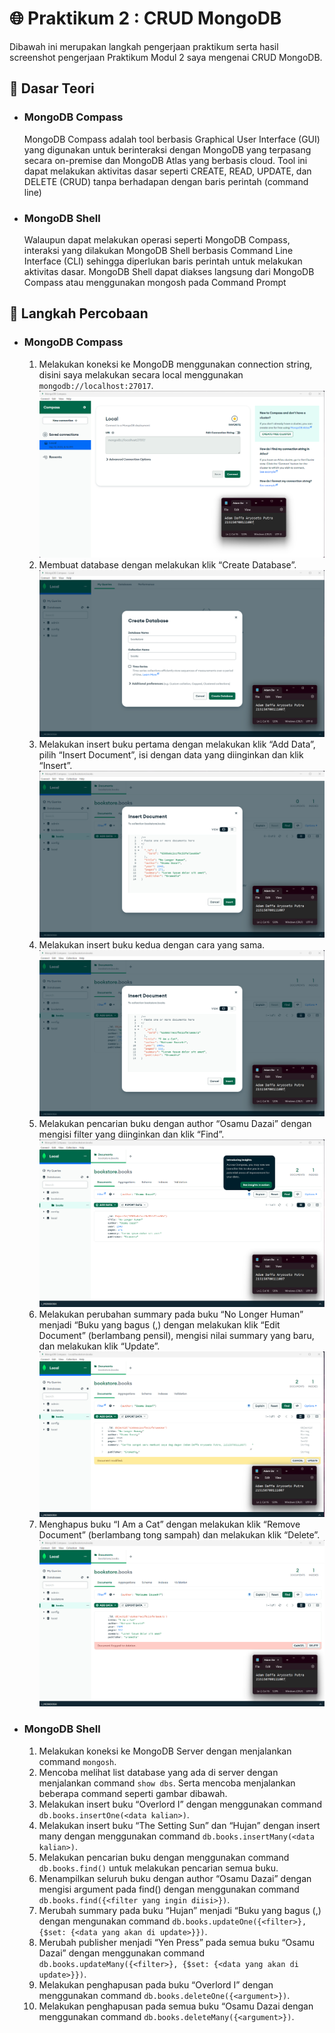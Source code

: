 # :globe_with_meridians: Praktikum 2 : CRUD MongoDB
Dibawah ini merupakan langkah pengerjaan praktikum serta hasil screenshot pengerjaan Praktikum Modul 2 saya mengenai CRUD MongoDB.

## :scroll: Dasar Teori
* ### MongoDB Compass
    MongoDB Compass adalah tool berbasis Graphical User Interface (GUI) yang digunakan untuk berinteraksi dengan MongoDB yang terpasang secara on-premise dan MongoDB Atlas yang berbasis cloud. Tool ini dapat melakukan aktivitas dasar seperti CREATE, READ, UPDATE, dan DELETE (CRUD) tanpa berhadapan dengan baris perintah (command line)
* ### MongoDB Shell 
    Walaupun dapat melakukan operasi seperti MongoDB Compass, interaksi yang dilakukan MongoDB Shell berbasis Command Line Interface (CLI) sehingga diperlukan baris perintah untuk melakukan aktivitas dasar. MongoDB Shell dapat diakses langsung dari MongoDB Compass atau menggunakan mongosh pada Command Prompt

## :footprints: Langkah Percobaan
* ### MongoDB Compass
    1. Melakukan koneksi ke MongoDB menggunakan connection string, disini saya melakukan secara local menggunakan ``` mongodb://localhost:27017 ```. <br/>
    ![Koneksi MongoDB secara local](../assets/praktikum2/A_1_Koneksi%20MongoDB.png)
    2. Membuat database dengan melakukan klik “Create Database”. <br/>
    ![Create Database "bookstore"](../assets/praktikum2/A_2_Membuat%20Database.png)
    3. Melakukan insert buku pertama dengan melakukan klik “Add Data”, pilih “Insert Document”, isi dengan data yang diinginkan dan klik “Insert”. <br/>
    ![Insert data buku pertama](../assets/praktikum2/A_3_Insert%20Buku%20Pertama.png)
    4. Melakukan insert buku kedua dengan cara yang sama. <br/>
    ![Insert data buku kedua](../assets/praktikum2/A_4_Insert%20Buku%20Kedua.png)
    5. Melakukan pencarian buku dengan author “Osamu Dazai” dengan mengisi filter yang diinginkan dan klik “Find”. <br/>
    ![Pencarian buku dengan author "Osamu Dazai"](../assets/praktikum2/A_5_Pencarian%20Buku%20Osamu%20Dazai.png)
    6. Melakukan perubahan summary pada buku “No Longer Human” menjadi “Buku yang bagus (<NAMA>,<NIM>) dengan melakukan klik “Edit Document” (berlambang pensil), mengisi nilai summary yang baru, dan melakukan klik “Update”. <br/>
    ![Melakukan perubahan summary pada buku "No Longer Human"](../assets/praktikum2/A_6_Perubahan%20Summary%20No%20Longer%20Human.png)
    7. Menghapus buku “I Am a Cat” dengan melakukan klik “Remove Document” (berlambang tong sampah) dan melakukan klik “Delete”. <br/>
    ![Menghapus buku "I Am a Cat"](../assets/praktikum2/A_7_Delete%20I%20Am%20a%20Cat.png)

* ### MongoDB Shell
    1. Melakukan koneksi ke MongoDB Server dengan menjalankan command ```mongosh```.
    2. Mencoba melihat list database yang ada di server dengan menjalankan command ```show dbs```. Serta mencoba menjalankan beberapa command seperti gambar dibawah.
    3. Melakukan insert buku “Overlord I” dengan menggunakan command ```db.books.insertOne(<data kalian>)```.
    4. Melakukan insert buku “The Setting Sun” dan “Hujan” dengan insert many dengan menggunakan command ```db.books.insertMany(<data kalian>)```.
    5. Melakukan pencarian buku dengan menggunakan command ```db.books.find()``` untuk melakukan pencarian semua buku.
    6. Menampilkan seluruh buku dengan author “Osamu Dazai” dengan mengisi argument pada find() dengan menggunakan command ```db.books.find({<filter yang ingin diisi>})```.
    7. Merubah summary pada buku “Hujan” menjadi “Buku yang bagus (<NAMA>,<NIM>) dengan mengunakan command ```db.books.updateOne({<filter>}, {$set: {<data yang akan di update>}})```.
    8. Merubah publisher menjadi “Yen Press” pada semua buku “Osamu Dazai” dengan menggunakan command ```db.books.updateMany({<filter>}, {$set: {<data yang akan di update>}})```.
    9. Melakukan penghapusan pada buku “Overlord I” dengan menggunakan command ```db.books.deleteOne({<argument>})```.
    10. Melakukan penghapusan pada semua buku “Osamu Dazai dengan menggunakan command ```db.books.deleteMany({<argument>})```.

